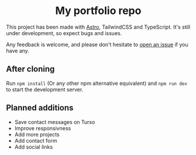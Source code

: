 <h1 align="center">My portfolio repo</h1>

This project has been made with [Astro](https://astro.build/), TailwindCSS and TypeScript. It's still under development, so expect bugs and issues.

Any feedback is welcome, and please don't hesitate to [open an issue](https://github.com/Sleepy-gogo/portfolio-project/issues/new) if you have any.

## After cloning

Run `npm install` (Or any other npm alternative equivalent) and `npm run dev` to start the development server.

## Planned additions

- Save contact messages on Turso
- Improve responsivness
- Add more projects
- Add contact form
- Add social links
